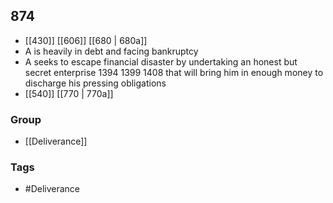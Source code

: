 ## 874
- [[430]] [[606]] [[680 | 680a]] 
- A is heavily in debt and facing bankruptcy
- A seeks to escape financial disaster by undertaking an honest but secret enterprise 1394 1399 1408 that will bring him in enough money to discharge his pressing obligations
- [[540]] [[770 | 770a]] 


### Group
- [[Deliverance]]

### Tags
- #Deliverance

